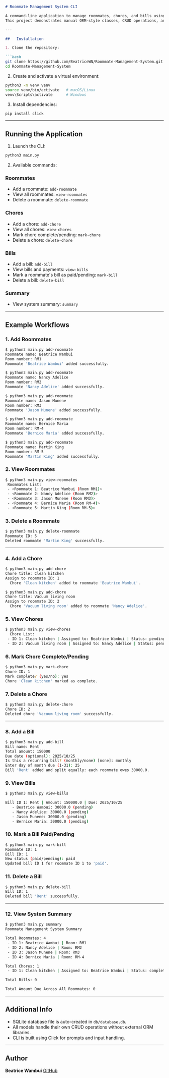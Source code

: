 ````markdown
# Roommate Management System CLI

A command-line application to manage roommates, chores, and bills using Python and SQLite.  
This project demonstrates manual ORM-style classes, CRUD operations, and database interactions without external ORM libraries.

---

##   Installation

1. Clone the repository:

```bash
git clone https://github.com/BeatriceWN/Roommate-Management-System.git
cd Roommate-Management-System
````

2. Create and activate a virtual environment:

```bash
python3 -m venv venv
source venv/bin/activate   # macOS/Linux
venv\Scripts\activate      # Windows
```

3. Install dependencies:

```bash
pip install click
```

---

##   Running the Application

1. Launch the CLI:

```bash
python3 main.py
```

2. Available commands:

### Roommates

* Add a roommate: `add-roommate`
* View all roommates: `view-roommates`
* Delete a roommate: `delete-roommate`

### Chores

* Add a chore: `add-chore`
* View all chores: `view-chores`
* Mark chore complete/pending: `mark-chore`
* Delete a chore: `delete-chore`

### Bills

* Add a bill: `add-bill`
* View bills and payments: `view-bills`
* Mark a roommate's bill as paid/pending: `mark-bill`
* Delete a bill: `delete-bill`

### Summary

* View system summary: `summary`

---

##   Example Workflows

### 1. Add Roommates

```bash
$ python3 main.py add-roommate
Roommate name: Beatrice Wambui
Room number: RM1
Roommate 'Beatrice Wambui' added successfully.

$ python3 main.py add-roommate
Roommate name: Nancy Adelice
Room number: RM2
Roommate 'Nancy Adelice' added successfully.

$ python3 main.py add-roommate
Roommate name: Jason Munene
Room number: RM3
Roommate 'Jason Munene' added successfully.

$ python3 main.py add-roommate
Roommate name: Bernice Maria
Room number: RM-4
Roommate 'Bernice Maria' added successfully.

$ python3 main.py add-roommate
Roommate name: Martin King
Room number: RM-5
Roommate 'Martin King' added successfully.
```

### 2. View Roommates

```bash
$ python3 main.py view-roommates
 Roommates List:
 - <Roommate 1: Beatrice Wambui (Room RM1)>
 - <Roommate 2: Nancy Adelice (Room RM2)>
 - <Roommate 3: Jason Munene (Room RM3)>
 - <Roommate 4: Bernice Maria (Room RM-4)>
 - <Roommate 5: Martin King (Room RM-5)>
```

### 3. Delete a Roommate

```bash
$ python3 main.py delete-roommate
Roommate ID: 5
Deleted roommate 'Martin King' successfully.
```

---

### 4. Add a Chore

```bash
$ python3 main.py add-chore
Chore title: Clean kitchen
Assign to roommate ID: 1
  Chore 'Clean kitchen' added to roommate 'Beatrice Wambui'.

$ python3 main.py add-chore
Chore title: Vacuum living room
Assign to roommate ID: 2
  Chore 'Vacuum living room' added to roommate 'Nancy Adelice'.
```

### 5. View Chores

```bash
$ python3 main.py view-chores
  Chore List:
 - ID 1: Clean kitchen | Assigned to: Beatrice Wambui | Status: pending
 - ID 2: Vacuum living room | Assigned to: Nancy Adelice | Status: pending
```

### 6. Mark Chore Complete/Pending

```bash
$ python3 main.py mark-chore
Chore ID: 1
Mark complete? (yes/no): yes
Chore 'Clean kitchen' marked as complete.
```

### 7. Delete a Chore

```bash
$ python3 main.py delete-chore
Chore ID: 2
Deleted chore 'Vacuum living room' successfully.
```

---

### 8. Add a Bill

```bash
$ python3 main.py add-bill
Bill name: Rent
Total amount: 150000
Due date (optional): 2025/10/25
Is this a recurring bill? (monthly/none) [none]: monthly
Enter day of month due (1-31): 25
Bill 'Rent' added and split equally: each roommate owes 30000.0.
```

### 9. View Bills

```bash
$ python3 main.py view-bills

Bill ID 1: Rent | Amount: 150000.0 | Due: 2025/10/25
   - Beatrice Wambui: 30000.0 (pending)
   - Nancy Adelice: 30000.0 (pending)
   - Jason Munene: 30000.0 (pending)
   - Bernice Maria: 30000.0 (pending)
```

### 10. Mark a Bill Paid/Pending

```bash
$ python3 main.py mark-bill
Roommate ID: 1
Bill ID: 1
New status (paid/pending): paid
Updated bill ID 1 for roommate ID 1 to 'paid'.
```

### 11. Delete a Bill

```bash
$ python3 main.py delete-bill
Bill ID: 1
Deleted bill 'Rent' successfully.
```

---

### 12. View System Summary

```bash
$ python3 main.py summary
Roommate Management System Summary

Total Roommates: 4
 - ID 1: Beatrice Wambui | Room: RM1
 - ID 2: Nancy Adelice | Room: RM2
 - ID 3: Jason Munene | Room: RM3
 - ID 4: Bernice Maria | Room: RM-4

Total Chores: 1
 - ID 1: Clean kitchen | Assigned to: Beatrice Wambui | Status: complete

Total Bills: 0

Total Amount Due Across All Roommates: 0
```

---

## Additional Info

* SQLite database file is auto-created in `db/database.db`.
* All models handle their own CRUD operations without external ORM libraries.
* CLI is built using Click for prompts and input handling.

---

## Author

**Beatrice Wambui**
[GitHub](https://github.com/BeatriceWN/Roommate-Management-System)
